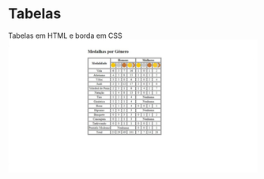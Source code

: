 # Tabelas
Tabelas em HTML e borda em CSS
![Tabela](https://github.com/EstherRosa/Tabelas/blob/master/img%20tabela.png)

